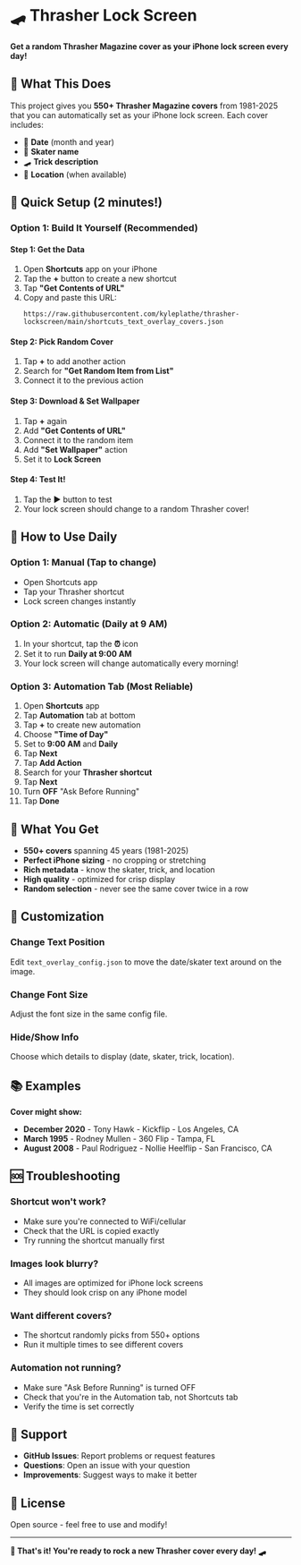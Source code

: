 # 🛹 Thrasher Lock Screen

**Get a random Thrasher Magazine cover as your iPhone lock screen every day!**

## 🎯 What This Does

This project gives you **550+ Thrasher Magazine covers** from 1981-2025 that you can automatically set as your iPhone lock screen. Each cover includes:

- 📅 **Date** (month and year)
- 👤 **Skater name** 
- 🛹 **Trick description**
- 📍 **Location** (when available)

## 🚀 Quick Setup (2 minutes!)

### Option 1: Build It Yourself (Recommended)

#### Step 1: Get the Data
1. Open **Shortcuts** app on your iPhone
2. Tap the **+** button to create a new shortcut
3. Tap **"Get Contents of URL"**
4. Copy and paste this URL:
   ```
   https://raw.githubusercontent.com/kyleplathe/thrasher-lockscreen/main/shortcuts_text_overlay_covers.json
   ```

#### Step 2: Pick Random Cover
1. Tap **+** to add another action
2. Search for **"Get Random Item from List"**
3. Connect it to the previous action

#### Step 3: Download & Set Wallpaper
1. Tap **+** again
2. Add **"Get Contents of URL"** 
3. Connect it to the random item
4. Add **"Set Wallpaper"** action
5. Set it to **Lock Screen**

#### Step 4: Test It!
1. Tap the **▶️** button to test
2. Your lock screen should change to a random Thrasher cover!

## 📱 How to Use Daily

### Option 1: Manual (Tap to change)
- Open Shortcuts app
- Tap your Thrasher shortcut
- Lock screen changes instantly

### Option 2: Automatic (Daily at 9 AM)
1. In your shortcut, tap the **⏰** icon
2. Set it to run **Daily at 9:00 AM**
3. Your lock screen will change automatically every morning!

### Option 3: Automation Tab (Most Reliable)
1. Open **Shortcuts** app
2. Tap **Automation** tab at bottom
3. Tap **+** to create new automation
4. Choose **"Time of Day"**
5. Set to **9:00 AM** and **Daily**
6. Tap **Next**
7. Tap **Add Action**
8. Search for your **Thrasher shortcut**
9. Tap **Next**
10. Turn **OFF** "Ask Before Running"
11. Tap **Done**

## 🎨 What You Get

- **550+ covers** spanning 45 years (1981-2025)
- **Perfect iPhone sizing** - no cropping or stretching
- **Rich metadata** - know the skater, trick, and location
- **High quality** - optimized for crisp display
- **Random selection** - never see the same cover twice in a row

## 🔧 Customization

### Change Text Position
Edit `text_overlay_config.json` to move the date/skater text around on the image.

### Change Font Size
Adjust the font size in the same config file.

### Hide/Show Info
Choose which details to display (date, skater, trick, location).

## 📚 Examples

**Cover might show:**
- **December 2020** - Tony Hawk - Kickflip - Los Angeles, CA
- **March 1995** - Rodney Mullen - 360 Flip - Tampa, FL
- **August 2008** - Paul Rodriguez - Nollie Heelflip - San Francisco, CA

## 🆘 Troubleshooting

### Shortcut won't work?
- Make sure you're connected to WiFi/cellular
- Check that the URL is copied exactly
- Try running the shortcut manually first

### Images look blurry?
- All images are optimized for iPhone lock screens
- They should look crisp on any iPhone model

### Want different covers?
- The shortcut randomly picks from 550+ options
- Run it multiple times to see different covers

### Automation not running?
- Make sure "Ask Before Running" is turned OFF
- Check that you're in the Automation tab, not Shortcuts tab
- Verify the time is set correctly

## 🤝 Support

- **GitHub Issues**: Report problems or request features
- **Questions**: Open an issue with your question
- **Improvements**: Suggest ways to make it better

## 📄 License

Open source - feel free to use and modify!

---

**🎉 That's it! You're ready to rock a new Thrasher cover every day! 🛹**
